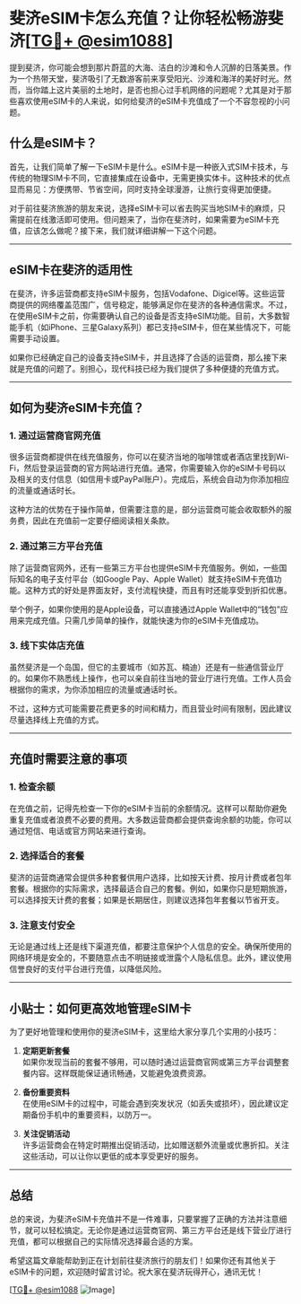 # 斐济eSIM卡怎么充值？让你轻松畅游斐济[[TG💪+ @esim1088](https://t.me/s/esim1088)]

提到斐济，你可能会想到那片蔚蓝的大海、洁白的沙滩和令人沉醉的日落美景。作为一个热带天堂，斐济吸引了无数游客前来享受阳光、沙滩和海洋的美好时光。然而，当你踏上这片美丽的土地时，是否也担心过手机网络的问题呢？尤其是对于那些喜欢使用eSIM卡的人来说，如何给斐济的eSIM卡充值成了一个不容忽视的小问题。

## 什么是eSIM卡？

首先，让我们简单了解一下eSIM卡是什么。eSIM卡是一种嵌入式SIM卡技术，与传统的物理SIM卡不同，它直接集成在设备中，无需更换实体卡。这种技术的优点显而易见：方便携带、节省空间，同时支持全球漫游，让旅行变得更加便捷。

对于前往斐济旅游的朋友来说，选择eSIM卡可以省去购买当地SIM卡的麻烦，只需提前在线激活即可使用。但问题来了，当你在斐济时，如果需要为eSIM卡充值，应该怎么做呢？接下来，我们就详细讲解一下这个问题。

---

## eSIM卡在斐济的适用性

在斐济，许多运营商都支持eSIM卡服务，包括Vodafone、Digicel等。这些运营商提供的网络覆盖范围广，信号稳定，能够满足你在斐济的各种通信需求。不过，在使用eSIM卡之前，你需要确认自己的设备是否支持eSIM功能。目前，大多数智能手机（如iPhone、三星Galaxy系列）都已支持eSIM卡，但在某些情况下，可能需要手动设置。

如果你已经确定自己的设备支持eSIM卡，并且选择了合适的运营商，那么接下来就是充值的问题了。别担心，现代科技已经为我们提供了多种便捷的充值方式。

---

## 如何为斐济eSIM卡充值？

### 1. **通过运营商官网充值**

很多运营商都提供在线充值服务，你可以在斐济当地的咖啡馆或者酒店里找到Wi-Fi，然后登录运营商的官方网站进行充值。通常，你需要输入你的eSIM卡号码以及相关的支付信息（如信用卡或PayPal账户）。完成后，系统会自动为你添加相应的流量或通话时长。

这种方法的优势在于操作简单，但需要注意的是，部分运营商可能会收取额外的服务费，因此在充值前一定要仔细阅读相关条款。

### 2. **通过第三方平台充值**

除了运营商官网外，还有一些第三方平台也提供eSIM卡充值服务。例如，一些国际知名的电子支付平台（如Google Pay、Apple Wallet）就支持eSIM卡充值功能。这种方式的好处是界面友好，支付流程快捷，而且有时还能享受到折扣优惠。

举个例子，如果你使用的是Apple设备，可以直接通过Apple Wallet中的“钱包”应用来完成充值。只需几步简单的操作，就能快速为你的eSIM卡充值成功。

### 3. **线下实体店充值**

虽然斐济是一个岛国，但它的主要城市（如苏瓦、楠迪）还是有一些通信营业厅的。如果你不熟悉线上操作，也可以亲自前往当地的营业厅进行充值。工作人员会根据你的需求，为你添加相应的流量或通话时长。

不过，这种方式可能需要花费更多的时间和精力，而且营业时间有限制，因此建议尽量选择线上充值的方式。

---

## 充值时需要注意的事项

### 1. **检查余额**

在充值之前，记得先检查一下你的eSIM卡当前的余额情况。这样可以帮助你避免重复充值或者浪费不必要的费用。大多数运营商都会提供查询余额的功能，你可以通过短信、电话或官方网站来进行查询。

### 2. **选择适合的套餐**

斐济的运营商通常会提供多种套餐供用户选择，比如按天计费、按月计费或者包年套餐。根据你的实际需求，选择最适合自己的套餐。例如，如果你只是短期旅游，可以选择按天计费的套餐；如果是长期居住，则建议选择包年套餐以节省开支。

### 3. **注意支付安全**

无论是通过线上还是线下渠道充值，都要注意保护个人信息的安全。确保所使用的网络环境是安全的，不要随意点击不明链接或泄露个人隐私信息。此外，建议使用信誉良好的支付平台进行充值，以降低风险。

---

## 小贴士：如何更高效地管理eSIM卡

为了更好地管理和使用你的斐济eSIM卡，这里给大家分享几个实用的小技巧：

1. **定期更新套餐**  
   如果你发现当前的套餐不够用，可以随时通过运营商官网或第三方平台调整套餐内容。这样既能保证通讯畅通，又能避免浪费资源。

2. **备份重要资料**  
   在使用eSIM卡的过程中，可能会遇到突发状况（如丢失或损坏），因此建议定期备份手机中的重要资料，以防万一。

3. **关注促销活动**  
   许多运营商会在特定时期推出促销活动，比如赠送额外流量或优惠折扣。关注这些活动，可以让你以更低的成本享受更好的服务。

---

## 总结

总的来说，为斐济eSIM卡充值并不是一件难事，只要掌握了正确的方法并注意细节，就可以轻松搞定。无论你是通过运营商官网、第三方平台还是线下营业厅进行充值，都可以根据自己的实际情况选择最合适的方案。

希望这篇文章能帮助到正在计划前往斐济旅行的朋友们！如果你还有其他关于eSIM卡的问题，欢迎随时留言讨论。祝大家在斐济玩得开心，通讯无忧！

[[TG💪+ @esim1088](https://t.me/s/esim1088) ![Image](https://i.postimg.cc/4NQfJmqS/Snipaste-2025-05-13-00-14-12.png)]
